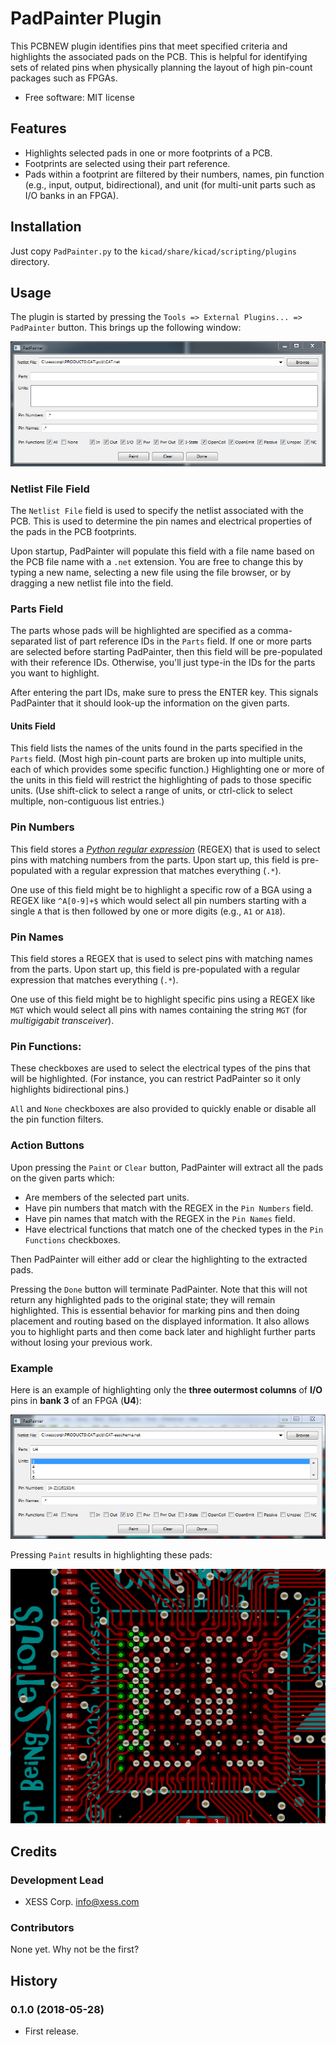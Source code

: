 # PadPainter Plugin

This PCBNEW plugin identifies pins that meet specified criteria and highlights
the associated pads on the PCB.
This is helpful for identifying sets of related pins when physically planning
the layout of high pin-count packages such as FPGAs.

* Free software: MIT license


## Features

* Highlights selected pads in one or more footprints of a PCB.
* Footprints are selected using their part reference.
* Pads within a footprint are filtered by their numbers, names, pin function (e.g., input, output, bidirectional),
  and unit (for multi-unit parts such as I/O banks in an FPGA).


## Installation

Just copy `PadPainter.py` to the `kicad/share/kicad/scripting/plugins` directory.


## Usage

The plugin is started by pressing the `Tools => External Plugins... => PadPainter` button.
This brings up the following window:

![](padpainter_window_startup.png)

### Netlist File Field

The `Netlist File` field is used to specify the netlist associated with the PCB.
This is used to determine the pin names and electrical properties of the pads
in the PCB footprints.

Upon startup, PadPainter will populate this field with a file name based on 
the PCB file name with a `.net` extension. You are free to change this by 
typing a new name, selecting a new file using the file browser, or by 
dragging a new netlist file into the field.
 
### Parts Field

The parts whose pads will be highlighted are specified as a comma-separated list
of part reference IDs in the `Parts` field.
If one or more parts are selected before starting PadPainter, then this field
will be pre-populated with their reference IDs.
Otherwise, you'll just type-in the IDs for the parts you want to highlight.

After entering the part IDs, make sure to press the ENTER key.
This signals PadPainter that it should look-up the information on the given 
parts.

#### Units Field

This field lists the names of the units found in the parts specified in the 
`Parts` field. (Most high pin-count parts are broken up into multiple units, 
each of which provides some specific function.) Highlighting one or more of 
the units in this field will restrict the highlighting of pads to those 
specific units. (Use shift-click to select a range of units, or ctrl-click 
to select multiple, non-contiguous list entries.)
 
### Pin Numbers

This field stores a
[*Python regular expression*](https://www.datacamp.com/community/tutorials/python-regular-expression-tutorial)
(REGEX) that is used to select pins with matching numbers from the parts.
Upon start up, this field is pre-populated with a regular expression that 
matches everything (`.*`).

One use of this field might be to highlight a specific row of a BGA using a REGEX
like `^A[0-9]+$` which would select all pin numbers starting with a single 
`A` that is then followed by one or more digits (e.g., `A1` or `A18`).
 
### Pin Names

This field stores a REGEX
that is used to select pins with matching names from the parts.
Upon start up, this field is pre-populated with a regular expression that 
matches everything (`.*`).

One use of this field might be to highlight specific pins using a REGEX
like `MGT` which would select all pins with names containing the string
`MGT` (for *multigigabit transceiver*).

### Pin Functions:

These checkboxes are used to select the electrical types of the pins that 
will be highlighted. (For instance, you can restrict PadPainter so it only 
highlights bidirectional pins.)
 
`All` and `None` checkboxes are also provided to quickly enable or disable 
all the pin function filters.

### Action Buttons

Upon pressing the `Paint` or `Clear` button, PadPainter will extract all the pads
on the given parts which:

* Are members of the selected part units.
* Have pin numbers that match with the REGEX in the `Pin Numbers` field.
* Have pin names that match with the REGEX in the `Pin Names` field.
* Have electrical functions that match one of the checked types in the `Pin Functions` checkboxes.
 
Then PadPainter will either add or clear the highlighting to the extracted pads.

Pressing the `Done` button will terminate PadPainter. Note that this will 
not return any highlighted pads to the original state; they will remain 
highlighted. This is essential behavior for marking pins and then doing 
placement and routing based on the displayed information. It also allows you 
to highlight parts and then come back later and highlight further parts 
without losing your previous work.
 
### Example

Here is an example of highlighting only the **three outermost columns** of 
**I/O** pins in **bank 3** of an FPGA (**U4**):

![](example_padpainter_fields.png)

Pressing `Paint` results in highlighting these pads:

![](example_highlighted_pads.png)


## Credits

### Development Lead

* XESS Corp. <info@xess.com>

### Contributors

None yet. Why not be the first?


## History

### 0.1.0 (2018-05-28)

* First release.
